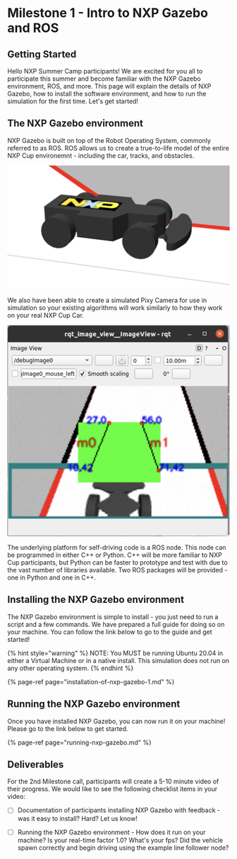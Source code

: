 # Milestone 1 - Intro to NXP Gazebo and ROS

## Getting Started

Hello NXP Summer Camp participants! We are excited for you all to participate this summer and become familiar with the NXP Gazebo environment, ROS, and more. This page will explain the details of NXP Gazebo, how to install the software environment, and how to run the simulation for the first time. Let's get started!

## The NXP Gazebo environment

NXP Gazebo is built on top of the Robot Operating System, commonly referred to as ROS. ROS allows us to create a true-to-life model of the entire NXP Cup environemnt - including the car, tracks, and obstacles. 

![Image of the simulated NXP Cup Car](../../.gitbook/assets/image%20%2843%29.png)

We also have been able to create a simulated Pixy Camera for use in simulation so your existing algorithms will work similarly to how they work on your real NXP Cup Car. 

![Simulated Pixy Camera](../../.gitbook/assets/image%20%2842%29.png)

The underlying platform for self-driving code is a ROS node. This node can be programmed in either C++ or Python. C++ will be more familiar to NXP Cup participants, but Python can be faster to prototype and test with due to the vast number of libraries available. Two ROS packages will be provided - one in Python and one in C++.

## Installing the NXP Gazebo environment

The NXP Gazebo environment is simple to install - you just need to run a script and a few commands. We have prepared a full guide for doing so on your machine. You can follow the link below to go to the guide and get started!

{% hint style="warning" %}
NOTE: You MUST be running Ubuntu 20.04 in either a Virtual Machine or in a native install. This simulation does not run on any other operating system.
{% endhint %}

{% page-ref page="installation-of-nxp-gazebo-1.md" %}

## Running the NXP Gazebo environment

Once you have installed NXP Gazebo, you can now run it on your machine! Please go to the link below to get started.

{% page-ref page="running-nxp-gazebo.md" %}

## Deliverables

For the 2nd Milestone call, participants will create a 5-10 minute video of their progress. We would like to see the following checklist items in your video:

* [ ] Documentation of participants installing NXP Gazebo with feedback - was it easy to install? Hard? Let us know!
* [ ] Running the NXP Gazebo environment - How does it run on your machine? Is your real-time factor 1.0? What's your fps? Did the vehicle spawn correctly and begin driving using the example line follower node?

